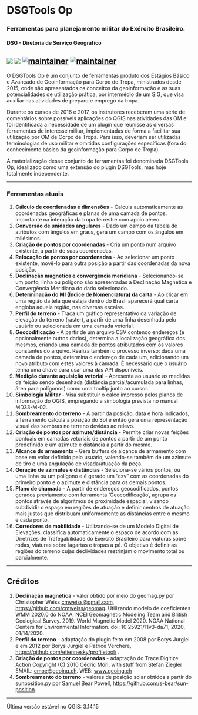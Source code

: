 # DSGTools Op
### Ferramentas para planejamento militar do Exército Brasileiro.
#### DSG - Diretoria de Serviço Geográfico

![](https://img.shields.io/badge/stable--version-2.1.0-brightgreen.svg) ![](https://img.shields.io/badge/stable--date-2020_09_15-green.svg) [![maintainer](https://img.shields.io/badge/maintainer-diegobenincasa-blue.svg)](http://github.com/diegobenincasa) [![maintainer](https://img.shields.io/badge/maintainer-JoaoFelipeAGuimaraes-blue.svg)](http://github.com/JoaoFelipeAGuimaraes)
---
O DSGTools Op é um conjunto de ferramentas produto dos Estágios Básico e Avançado de Geoinformação para Corpo de Tropa, ministrados desde 2015, onde são apresentados os conceitos da geoinformação e as suas potencialidades de utilização prática, por intermédio de um SIG, que visa auxiliar nas atividades de preparo e emprego da tropa.

Durante os cursos de 2016 e 2017, os instrutores receberam uma série de comentários sobre possíveis aplicações do QGIS nas atividades das OM e foi identificada a necessidade de um plugin que reunisse as diversas ferramentas de interesse militar, implementadas de forma a facilitar sua utilização por OM de Corpo de Tropa. Para isso, deveriam ser utilizadas terminologias de uso militar e omitidas configurações específicas (fora do conhecimento básico da geoinformação para Corpo de Tropa).

A materialização desse conjunto de ferramentas foi denominada DSGTools Op, idealizado como uma extensão do plugin DSGTools, mas hoje totalmente independente.

---
### Ferramentas atuais

1. **Cálculo de coordenadas e dimensões** - Calcula automaticamente as coordenadas geográficas e planas de uma camada de pontos. Importante na interação da tropa terrestre com apoio aéreo.
2. **Conversão de unidades angulares** - Dado um campo da tabela de atributos com ângulos em graus, gera um campo com os ângulos em milésimos.
3. **Criação de pontos por coordenadas** - Cria um ponto num arquivo existente, a partir de suas coordenadas.
4. **Relocação de pontos por coordenadas** - Ao selecionar um ponto existente, movê-lo para outra posição a partir das coordenadas da nova posição.
5. **Declinação magnética e convergência meridiana** - Selecionando-se um ponto, linha ou polígono são apresentadas a Declinação Magnética e Convergência Meridiana do dado selecionado.
6. **Determinação do MI (Índice de Nomenclatura) da carta** - Ao clicar em uma região da tela que esteja dentro do Brasil aparecerá qual carta engloba aquela região, nas diversas escalas.
7. **Perfil do terreno** - Traça um gráfico representativo da variação de elevação do terreno (raster), a partir de uma linha desenhada pelo usuário ou selecionada em uma camada vetorial.
8. **Geocodificação** - A partir de um arquivo CSV contendo endereços (e opcionalmente outros dados), determina a localização geográfica dos mesmos, criando uma camada de pontos atributados com os valores constantes do arquivo. Realiza também o processo inverso: dada uma camada de pontos, determina o endereço de cada um, adicionando um novo atributo com estes valores à camada. É necessário que o usuário tenha uma chave para usar uma das API disponíveis.
9. **Medição durante aquisição vetorial** - Apresenta ao usuário as medidas da feição sendo desenhada (distância parcial/acumulada para linhas, área para polígonos) como uma tooltip junto ao cursor.
10. **Simbologia Militar** - Visa substituir o calco impresso pelos planos de informação do QGIS, empregando a simbologia prevista no manual MD33-M-02.
11. **Sombreamento do terreno** - A partir da posição, data e hora indicados, a ferramento calcula a posição do Sol e então gera uma representação visual das sombras no terreno devidas ao relevo.
12. **Criação de pontos por azimute/distância** - Permite criar novas feições pontuais em camadas vetoriais de pontos a partir de um ponto predefinido e um azimute e distância a partir do mesmo.
13. **Alcance do armamento** - Gera buffers de alcance de armamento com base em valor definido pelo usuário, valendo-se também de um azimute de tiro e uma angulação de visada/atuação da peça.
14. **Geração de azimutes e distâncias** - Seleciona-se vários pontos, ou uma linha ou um polígono e é gerado um “csv” com as coordenadas do primeiro ponto e o azimute e distância para os demais pontos.
15. **Plano de chamada** - A partir de endereços geocodificados, pontos gerados previamente com ferramenta ‘Geocodificação’, agrupa os pontos através de algoritmos de proximidade espacial, visando subdividir o espaço em regiões de atuação e definir centros de atuação mais justos que distribuam uniformemente as distâncias entre o mesmo e cada ponto.
16. **Corredores de mobilidade** - Utilizando-se de um Modelo Digital de Elevações, classifica automaticamente o espaço de acordo com as Diretrizes de Trafegabilidade do Exército Brasileiro para viaturas sobre rodas, viaturas sobre lagartas e tropas a pé. O objetivo é definir as regiões do terreno cujas declividades restrinjam o movimento total ou parcialmente.

---
## Créditos
1. **Declinação magnética** - valor obtido por meio do geomag.py por Christopher Weiss cmweiss@gmail.com, https://github.com/cmweiss/geomag.  Utilizando modelo de coeficientes WMM 2020.0 do NOAA.
NCEI Geomagnetic Modeling Team and British Geological Survey. 2019. World Magnetic Model 2020. NOAA National Centers for Environmental Information. doi: 10.25921/11v3-da71, 2020, 01/14/2020.
2. **Perfil do terreno** - adaptação do plugin feito em 2008 por Borys Jurgiel e em 2012 por Borys Jurgiel e Patrice Verchere, https://github.com/etiennesky/profiletool/ .
3. **Criação de pontos por coordenadas** - adaptação do Trace Digitize Action Copyright (C) 2010  Cédric Möri, with stuff from Stefan Ziegler EMAIL: cmoe@geoing.ch. WEB: www.geoing.ch
4. **Sombreamento do terreno** - valores de posição solar obtidos a partir do sunposition.py por Samuel Bear Powell, https://github.com/s-bear/sun-position.

---
Última versão estável no QGIS: 3.14.15
